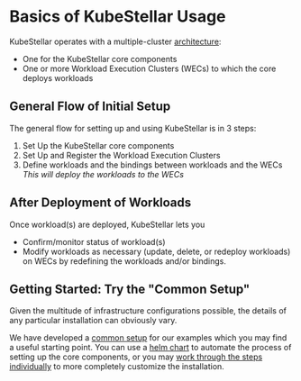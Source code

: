 # Basics of KubeStellar Usage

KubeStellar operates with a multiple-cluster [architecture](/readme/):

* One for the KubeStellar core components
* One or more Workload Execution Clusters (WECs) to which the core deploys workloads


## General Flow of Initial Setup
The general flow for setting up and using KubeStellar is in 3 steps:

1. Set Up the KubeStellar core components
2. Set Up and Register the Workload Execution Clusters
3. Define workloads and the bindings between workloads and the WECs
 _This will deploy the workloads to the WECs_

## After Deployment of Workloads
Once workload(s) are deployed, KubeStellar lets you

* Confirm/monitor status of workload(s)
* Modify workloads as necessary (update, delete, or redeploy workloads) on WECs by redefining the workloads and/or bindings.

## Getting Started: Try the "Common Setup"
Given the multitude of infrastructure configurations possible, the details of any particular installation can obviously vary.

We have developed a [common setup](common-setup-intro.md) for our examples which you may find a useful starting point. You can use a [helm chart](common-setup-hub-chart.md) to automate the process of setting up the core components, or you may [work through the steps individually](common-setup-step-by-step.md) to more completely customize the installation.

<!--
* Set up infrastructure to host the hub and workload clusters
* Install prerequisite software to do the setup
* Set up the KubeStellar core components (hub) cluster(s)
* Set up Workload Execution Cluster(s)
* Register WECs with the hub
* Define workloads for deployment
* Deploy workloads
* Confirm/monitor status of workload(s)
* Redefine workloads as necessary (Updates/Undeploys/Redeploys workload on WECs)
-->
<!-- ## Prereqs

### Set up your core and workload cluster infrastructure

### install appropriate software there

## Set up the KubeStellar Core components

### - Prepare the environment ###
    
### - Initialize Kubeflex ###

### - Install the Kubestellar core components ###

   
### - Create the Inventory & Transport Space ###

### - Create the Workload Description Spaces ###

## Create Workload Execution Clusters (WECs)

## Register WECs with Kubestellar core

## Create and Define workloads for deployment -->
